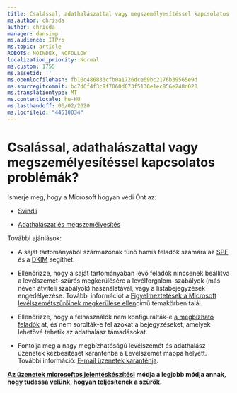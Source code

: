 ```yaml
---
title: Csalással, adathalászattal vagy megszemélyesítéssel kapcsolatos problémák?
ms.author: chrisda
author: chrisda
manager: dansimp
ms.audience: ITPro
ms.topic: article
ROBOTS: NOINDEX, NOFOLLOW
localization_priority: Normal
ms.custom: 1755
ms.assetid: ''
ms.openlocfilehash: fb10c486833cfb0a1726dce69bc2176b39565e9d
ms.sourcegitcommit: bc7d6f4f3c9f7060d073f5130e1ec856e248d020
ms.translationtype: MT
ms.contentlocale: hu-HU
ms.lasthandoff: 06/02/2020
ms.locfileid: "44510034"
---
```

# <a name="issues-with-spoofing-phishing-or-impersonation"></a>Csalással, adathalászattal vagy megszemélyesítéssel kapcsolatos problémák?

Ismerje meg, hogy a Microsoft hogyan védi Önt az:

- [Svindli](https://docs.microsoft.com/microsoft-365/security/office-365-security/anti-spoofing-protection)

- [Adathalászat és megszemélyesítés](https://docs.microsoft.com/microsoft-365/security/office-365-security/atp-anti-phishing)

További ajánlások:

- A saját tartományából származónak tűnő hamis feladók számára az [SPF](https://docs.microsoft.com/microsoft-365/security/office-365-security/set-up-spf-in-office-365-to-help-prevent-spoofing) és a [DKIM](https://docs.microsoft.com/microsoft-365/security/office-365-security/use-dkim-to-validate-outbound-email) segíthet.

- Ellenőrizze, hogy a saját tartományában lévő feladók nincsenek beállítva a levélszemét-szűrés megkerülésére a levélforgalom-szabályok (más néven átviteli szabályok) használatával, vagy a listabejegyzések engedélyezése. További információt a [Figyelmeztetések a Microsoft levélszemétszűrőinek megkerülése ellen](https://docs.microsoft.com/exchange/troubleshoot/antispam/cautions-against-bypassing-spam-filters)című témakörben talál.

- Ellenőrizze, hogy a felhasználók nem konfigurálták-e [a megbízható feladók](https://support.office.com/article/BE1BAEA0-BEAB-4A30-B968-9004332336CE) at, és nem sorolták-e fel azokat a bejegyzéseket, amelyek lehetővé tehetik az adathalász támadásokat.

- Fontolja meg a nagy megbízhatóságú levélszemét és adathalász üzenetek kézbesítését karanténba a Levélszemét mappa helyett. További információ: [E-mail üzenetek karanténja](https://docs.microsoft.com/microsoft-365/security/office-365-security/quarantine-email-messages).

**[Az üzenetek microsoftos jelentéskészítési](https://support.office.com/article/b5caa9f1-cdf3-4443-af8c-ff724ea719d2) módja a legjobb módja annak, hogy tudassa velünk, hogyan teljesítenek a szűrők.**
